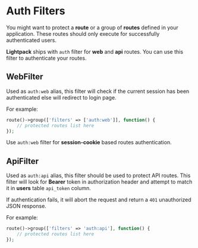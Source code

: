 # Auth Filters

You might want to protect a **route** or a group of **routes** defined in your application. These routes should only execute for successfully authenticated users.

**Lightpack** ships with `auth` filter for **web** and **api** routes. You can use this filter to authenticate your routes.

## WebFilter

Used as `auth:web` alias, this filter will check if the current session has been authenticated else will redirect to login page.

For example:

```php
route()->group(['filters' => ['auth:web']], function() {
    // protected routes list here
});
```

Use `auth:web` filter for **session-cookie** based routes authentication.

## ApiFilter

Used as `auth:api` alias, this filter should be used to protect API routes. This filter will look for **Bearer** token in authorization header and attempt to match it in **users** table `api_token` column. 

If authentication fails, it will abort the request and return a `401` unauthorized JSON response. 

For example:

```php
route()->group(['filters' => 'auth:api'], function() {
    // protected routes list here
});
```